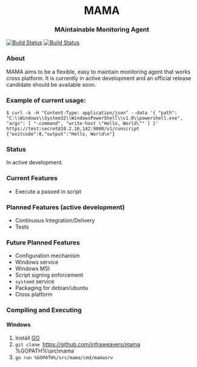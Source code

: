 <h1 align="center">MAMA</h1>
<h3 align="center">MAintainable Monitoring Agent</h3>

[![Build Status](https://github.com/infraweavers/mama/workflows/Ubuntu-Test/badge.svg)](https://github.com/infraweavers/mama/actions?query=workflow:Ubuntu-Test)
[![Build Status](https://github.com/infraweavers/mama/workflows/Windows-Test/badge.svg)](https://github.com/infraweavers/mama/actions?query=workflow:Windows-Test)

### About

MAMA aims to be a flexible, easy to maintain monitoring agent that works cross platform. It is currently in active development and an official release candidate should be available soon.

### Example of current usage:

```
$ curl -k -H "Content-Type: application/json" --data '{ "path": "C:\\Windows\\System32\\WindowsPowerShell\\v1.0\\powershell.exe", "args": [ "-command", "write-host \"Hello, World\"" ] }' https://test:secret@10.2.16.142:9000/v1/runscript
{"exitcode":0,"output":"Hello, World\n"}

```

### Status

In active development.

### Current Features

* Execute a passed in script

### Planned Features (active development)

* Continuous Integration/Delivery
* Tests

### Future Planned Features

* Configuration mechanism
* Windows service
* Windows MSI
* Script signing enforcement
* `systemd` service
* Packaging for debian/ubuntu
* Cross platform

### Compiling and Executing

#### Windows

1. Install [GO](https://golang.org/doc/install)
1. `git clone `https://github.com/infraweavers/mama %GOPATH%\src\mama`
1. `go run %GOPATH%/src/mama/cmd/mamasrv` 
